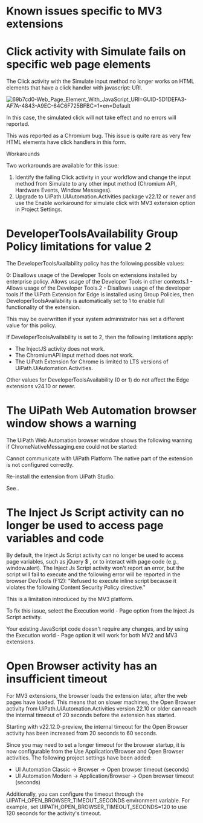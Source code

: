 ﻿# Known issues specific to MV3 extensions

# Click activity with Simulate fails on specific web page elements

The Click activity with the Simulate input method no longer works on HTML elements that have a click handler with javascript: URI.

![69b7cd0-Web_Page_Element_With_JavaScript_URI=GUID-5D1DEFA3-AF7A-4843-A9EC-64C6F725BFBC=1=en=Default](/images/69b7cd0-Web_Page_Element_With_JavaScript_URI=GUID-5D1DEFA3-AF7A-4843-A9EC-64C6F725BFBC=1=en=Default.png)

In this case, the simulated click will not take effect and no errors will reported.

This was reported as a Chromium bug. This issue is quite rare as very few HTML elements have click handlers in this form.

Workarounds

Two workarounds are available for this issue:

1. Identify the failing Click activity in your workflow and change the input method from Simulate to any other input method (Chromium API, Hardware Events, Window Messages).
2. Upgrade to UiPath.UIAutomation.Activities package v22.12 or newer and use the Enable workaround for simulate click with MV3 extension option in Project Settings.

# DeveloperToolsAvailability Group Policy limitations for value 2

The DeveloperToolsAvailability policy has the following possible values:

0: Disallows usage of the Developer Tools on extensions installed by enterprise policy. Allows usage of the Developer Tools in other contexts.1 - Allows usage of the Developer Tools.2 - Disallows usage of the developer tools.If the UiPath Extension for Edge is installed using Group Policies, then DeveloperToolsAvailability is automatically set to 1 to enable full functionality of the extension.

This may be overwritten if your system administrator has set a different value for this policy.

If DeveloperToolsAvailability is set to 2, then the following limitations apply:

* The InjectJS activity does not work.
* The ChromiumAPI input method does not work.
* The UiPath Extension for Chrome is limited to LTS versions of UiPath.UiAutomation.Activities.

Other values for DeveloperToolsAvailability (0 or 1) do not affect the Edge extensions v24.10 or newer.

# The UiPath Web Automation browser window shows a warning

The UiPath Web Automation browser window shows the following warning if ChromeNativeMessaging.exe could not be started:

Cannot communicate with UiPath Platform The native part of the extension is not configured correctly.

Re-install the extension from UiPath Studio.



See .

# The Inject Js Script activity can no longer be used to access page variables and code

By default, the Inject Js Script activity can no longer be used to access page variables, such as jQuery $ , or to interact with page code (e.g., window.alert). The Inject Js Script activity won't report an error, but the script will fail to execute and the following error will be reported in the browser DevTools (F12): "Refused to execute inline script because it violates the following Content Security Policy directive."



This is a limitation introduced by the MV3 platform.

To fix this issue, select the Execution world - Page option from the Inject Js Script activity.

Your existing JavaScript code doesn't require any changes, and by using the Execution world - Page option it will work for both MV2 and MV3 extensions.

# Open Browser activity has an insufficient timeout

For MV3 extensions, the browser loads the extension later, after the web pages have loaded. This means that on slower machines, the Open Browser activity from UiPath.UiAutomation.Activities version 22.10 or older can reach the internal timeout of 20 seconds before the extension has started.

Starting with v22.12.0-preview, the internal timeout for the Open Browser activity has been increased from 20 seconds to 60 seconds.

Since you may need to set a longer timeout for the browser startup, it is now configurable from the Use Application/Browser and Open Browser activities. The following project settings have been added:

* UI Automation Classic → Browser → Open browser timeout (seconds)
* UI Automation Modern → Application/Browser → Open browser timeout (seconds)

Additionally, you can configure the timeout through the UIPATH_OPEN_BROWSER_TIMEOUT_SECONDS environment variable. For example, set UIPATH_OPEN_BROWSER_TIMEOUT_SECONDS=120 to use 120 seconds for the activity's timeout.
